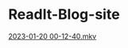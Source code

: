 # ReadIt-Blog-site

[2023-01-20 00-12-40.mkv](..%2F..%2F..%2F..%2F..%2FVideos%2FOBS%20Studio%2F2023-01-20%2000-12-40.mkv)
